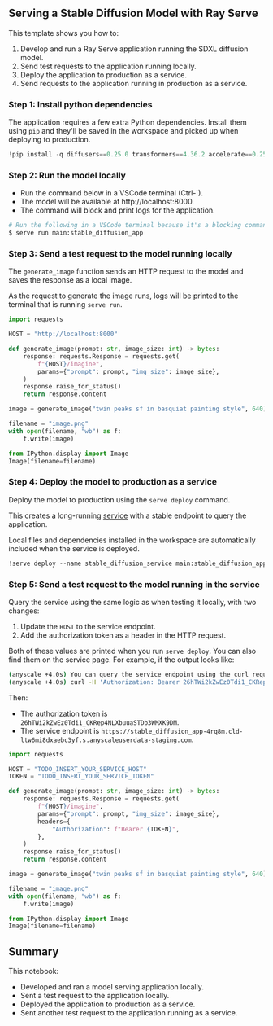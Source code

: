 ## Serving a Stable Diffusion Model with Ray Serve
This template shows you how to:
1. Develop and run a Ray Serve application running the SDXL diffusion model.
2. Send test requests to the application running locally.
3. Deploy the application to production as a service.
4. Send requests to the application running in production as a service.

### Step 1: Install python dependencies

The application requires a few extra Python dependencies. Install them using `pip` and they'll be saved in the workspace and picked up when deploying to production.


```python
!pip install -q diffusers==0.25.0 transformers==4.36.2 accelerate==0.25.0 && echo 'Install complete!'
```

### Step 2: Run the model locally
- Run the command below in a VSCode terminal (Ctrl-`).
- The model will be available at http://localhost:8000.
- The command will block and print logs for the application.

```bash
# Run the following in a VSCode terminal because it's a blocking command.
$ serve run main:stable_diffusion_app
```

### Step 3: Send a test request to the model running locally

The `generate_image` function sends an HTTP request to the model and saves the response as a local image.

As the request to generate the image runs, logs will be printed to the terminal that is running `serve run`.


```python
import requests

HOST = "http://localhost:8000"

def generate_image(prompt: str, image_size: int) -> bytes:
    response: requests.Response = requests.get(
        f"{HOST}/imagine",
        params={"prompt": prompt, "img_size": image_size},
    )
    response.raise_for_status()
    return response.content
```


```python
image = generate_image("twin peaks sf in basquiat painting style", 640)

filename = "image.png"
with open(filename, "wb") as f:
    f.write(image)

from IPython.display import Image
Image(filename=filename)
```

### Step 4: Deploy the model to production as a service

Deploy the model to production using the `serve deploy` command.

This creates a long-running [service](https://docs.anyscale.com/services/get-started) with a stable endpoint to query the application.

Local files and dependencies installed in the workspace are automatically included when the service is deployed.


```python
!serve deploy --name stable_diffusion_service main:stable_diffusion_app
```

### Step 5: Send a test request to the model running in the service

Query the service using the same logic as when testing it locally, with two changes:
1. Update the `HOST` to the service endpoint.
2. Add the authorization token as a header in the HTTP request.

Both of these values are printed when you run `serve deploy`. You can also find them on the service page. For example, if the output looks like:
```bash
(anyscale +4.0s) You can query the service endpoint using the curl request below:
(anyscale +4.0s) curl -H 'Authorization: Bearer 26hTWi2kZwEz0Tdi1_CKRep4NLXbuuaSTDb3WMXK9DM' https://stable_diffusion_app-4rq8m.cld-ltw6mi8dxaebc3yf.s.anyscaleuserdata-staging.com
```

Then:
- The authorization token is `26hTWi2kZwEz0Tdi1_CKRep4NLXbuuaSTDb3WMXK9DM`.
- The service endpoint is `https://stable_diffusion_app-4rq8m.cld-ltw6mi8dxaebc3yf.s.anyscaleuserdata-staging.com`.


```python
import requests

HOST = "TODO_INSERT_YOUR_SERVICE_HOST"
TOKEN = "TODO_INSERT_YOUR_SERVICE_TOKEN"

def generate_image(prompt: str, image_size: int) -> bytes:
    response: requests.Response = requests.get(
        f"{HOST}/imagine",
        params={"prompt": prompt, "img_size": image_size},
        headers={
            "Authorization": f"Bearer {TOKEN}",
        },
    )
    response.raise_for_status()
    return response.content
```


```python
image = generate_image("twin peaks sf in basquiat painting style", 640)

filename = "image.png"
with open(filename, "wb") as f:
    f.write(image)

from IPython.display import Image
Image(filename=filename)
```

## Summary

This notebook:
- Developed and ran a model serving application locally.
- Sent a test request to the application locally.
- Deployed the application to production as a service.
- Sent another test request to the application running as a service.


